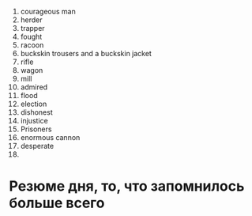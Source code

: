 1. courageous man
2. herder
3. trapper
4. fought
5. racoon
6. buckskin trousers and a buckskin jacket
7. rifle
8. wagon
9. mill
10. admired
11. flood
12. election
13. dishonest
14. injustice
15. Prisoners
16. enormous cannon
17. desperate
18. 








# Резюме дня, то, что запомнилось больше всего